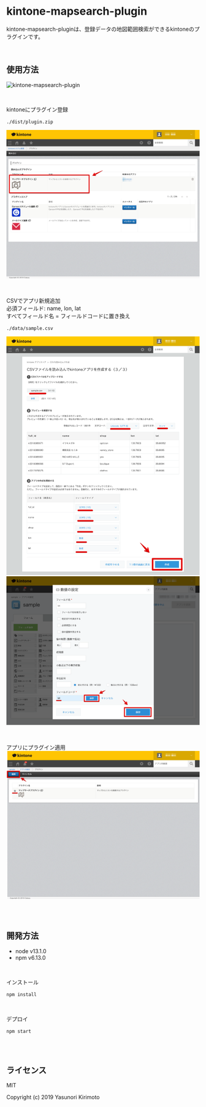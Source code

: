 # kintone-mapsearch-plugin  

kintone-mapsearch-pluginは、登録データの地図範囲検索ができるkintoneのプラグインです。  

<br>

## 使用方法  

![kintone-mapsearch-plugin](./img/img_01.gif)

<br>

kintoneにプラグイン登録  
```
./dist/plugin.zip  
```
![画像](./img/img_02.png)

<br>

CSVでアプリ新規追加  
必須フィールド: name, lon, lat  
すべてフィールド名 = フィールドコードに置き換え  
```
./data/sample.csv  
```
![画像](./img/img_03.png)
![画像](./img/img_04.png)

<br>

アプリにプラグイン適用  
![画像](./img/img_05.png)

<br>
<br>

## 開発方法

- node v13.1.0  
- npm v6.13.0  

<br>

インストール  
```bash
npm install
```

<br>

デプロイ  
```bash
npm start
```

<br>
<br>

## ライセンス
MIT

Copyright (c) 2019 Yasunori Kirimoto

<br>
